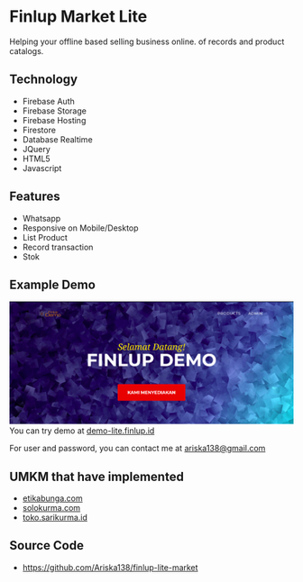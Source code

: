 # Finlup Market Lite

Helping your offline based selling business online. of records and product catalogs.

## Technology

- Firebase Auth
- Firebase Storage
- Firebase Hosting
- Firestore
- Database Realtime
- JQuery
- HTML5
- Javascript

## Features

- Whatsapp
- Responsive on Mobile/Desktop
- List Product
- Record transaction
- Stok

## Example Demo

![Demo Finlup Lite](https://github.com/Ariska138/finlup-lite-market/blob/master/demo-lite.png?raw=true)
You can try demo at [demo-lite.finlup.id](https://demo-lite.finlup.id)

For user and password, you can contact me at ariska138@gmail.com

## UMKM that have implemented

- [etikabunga.com](https://etikabunga.com)
- [solokurma.com](https://solokurma.com)
- [toko.sarikurma.id](https://toko.sarikurma.id)

## Source Code

- https://github.com/Ariska138/finlup-lite-market
